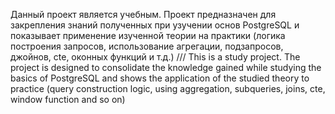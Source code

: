 Данный проект является учебным. 
Проект предназначен для закрепления знаний полученных при узучении основ PostgreSQL и показывает применение изученной теории на практики (логика построения запросов, использование агрегации, подзапросов, джойнов, cte, оконных функций и т.д.) ///
This is a study project. The project is designed to consolidate the knowledge gained while studying the basics of PostgreSQL and shows the application of the studied theory to practice (query construction logic, using aggregation, subqueries, joins, cte, window function and so on)
